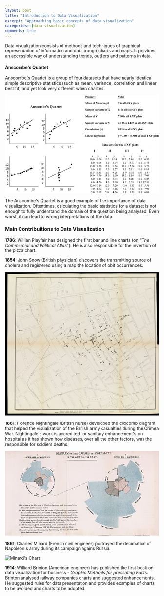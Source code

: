 ```yaml
---
layout: post
title: "Introduction to Data Visualization"
excerpt: "Approaching basic concepts of data visualization"
categories: [data visualization]
comments: true
---
```


Data visualization consists of methods and techniques of graphical representation of information and data trough charts and maps. It provides an accessible way of understanding trends, outliers and patterns in data.


#### Anscombe's Quartet

Anscombe's Quartet is a group of four datasets that have nearly identical simple descriptive statistics (such as mean, variance, correlation and linear best fit) and yet look very different when charted.

![Anscombes Quartet](/img/posts_img/random-variables/Anscombes-quartet-of-different-XY-plots-of-four-data-sets-having-identical-averages.png)

The Anscombe's Quartet is a good example of the importance of data visualization. Oftentimes, calculating the basic statistics for a dataset is not enough to fully understand the domain of the question being analysed. Even worst, it can lead to wrong interpretations of the data.

### Main Contribuitions to Data Visualization

**1786**: Willian Playfair has designed the first bar and line charts (on "*The Commercial and Political Atlas*"). He is also responsible for the invention of the pizza chart.

**1854**: John Snow (British physician) discovers the transmitting source of cholera and registered using a map the location of obit occurrences.

![John Snow Cholera Map](/img/posts_img/random-variables/john-snow-cholera-map-huge.jpeg)

**1861**: Florence Nightingale (British nurse) developed the coxcomb diagram that helped the visualization of the British army casualties during the Crimea War. Nightingale's work is accredited for sanitary enhancement's on hospital as it has shown how diseases, over all the other factors, was the responsible for soldiers deaths.

![Nightingale's Coxcomb Diagram](/img/posts_img/random-variables/800px-Nightingale-mortality.jpeg)

**1861**: Charles Minard (French civil engineer) portrayed the decimation of Napoleon's army during its campaign agains Russia.

![Minard's Chart](/img/posts_img/random-variables/800px-Minard.jpeg)

**1914**: Williard Brinton (American engineer) has published the first book on data visualization for business - *Graphic Methods for presenting Facts*. Brinton analysed railway companies charts and suggested enhancements. He suggested rules for data presentation and provides examples of charts to be avoided and charts to be adopted. 
